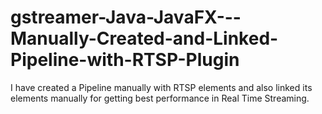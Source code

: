# gstreamer-Java-JavaFX---Manually-Created-and-Linked-Pipeline-with-RTSP-Plugin
I have created a Pipeline manually with RTSP elements and also linked its elements manually for getting best performance in Real Time Streaming.
